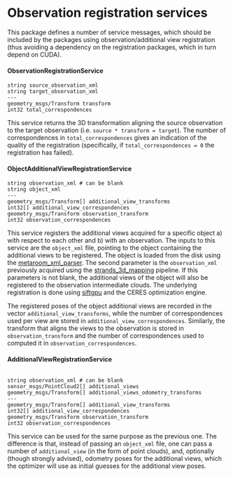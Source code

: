 Observation registration services
=================================


This package defines a number of service messages, which should be included by the packages using observation/additional view registration (thus avoiding a dependency on the registration packages, which in turn depend on CUDA). 

#### ObservationRegistrationService

```
string source_observation_xml
string target_observation_xml
---
geometry_msgs/Transform transform
int32 total_correspondences
```

This service returns the 3D transformation aligning the source observation to the target observation (i.e. `source * transform = target`). The number of correspondences in `total_correspondences` gives an indication of the quality of the registration (specifically, if `total_correspondences = 0` the registration has failed). 

#### ObjectAdditionalViewRegistrationService

```
string observation_xml # can be blank
string object_xml
---
geometry_msgs/Transform[] additional_view_transforms
int32[] additional_view_correspondences
geometry_msgs/Transform observation_transform
int32 observation_correspondences
```

This service registers the additional views acquired for a specific object a) with respect to each other and b) with an observation. The inputs to this service are the `object_xml` file, pointing to the object containing the additional views to be registered. The object is loaded from the disk using the [metaroom_xml_parser](https://github.com/strands-project/strands_3d_mapping/blob/hydro-devel/metaroom_xml_parser/include/metaroom_xml_parser/load_utilities.h#L99). The second parameter is the `observation_xml` previously acquired using the [strands_3d_mapping](https://github.com/strands-project/strands_3d_mapping) pipeline. If this parameters is not blank, the additional views of the object will also be registered to the observation intermediate clouds. The underlying registration is done using [siftgpu](../siftgpu) and the CERES optimization engine. 

The registered poses of the object additional views are recorded in the vector `additional_view_transforms`, while the number of correspondences used per view are stored in `additional_view_correspondences`. Similarly, the transform that aligns the views to the observation is stored in `observation_transform` and the number of correspondences used to computed it in `observation_correspondences`.

####  	AdditionalViewRegistrationService

```

string observation_xml # can be blank
sensor_msgs/PointCloud2[] additional_views
geometry_msgs/Transform[] additional_views_odometry_transforms
---
geometry_msgs/Transform[] additional_view_transforms
int32[] additional_view_correspondences
geometry_msgs/Transform observation_transform
int32 observation_correspondences
```

This service can be used for the same purpose as the previous one. The difference is that, instead of passing an `object_xml` file, one can pass a number of `additional_view` (in the form of point clouds), and, optionally (though strongly advised), odometry poses for the additional views, which the optimizer will use as initial guesses for the additional view poses. 

